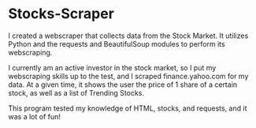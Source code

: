 # Stocks-Scraper
I created a webscraper that collects data from the Stock Market. It utilizes Python and the requests and BeautifulSoup modules to perform its webscraping.

I currently am an active investor in the stock market, so I put my webscraping skills up to the test, and I scraped finance.yahoo.com for my data. At a given time, it shows the user the price of 1 share of a certain stock, as well as a list of Trending Stocks.

This program tested my knowledge of HTML, stocks, and requests, and it was a lot of fun!
